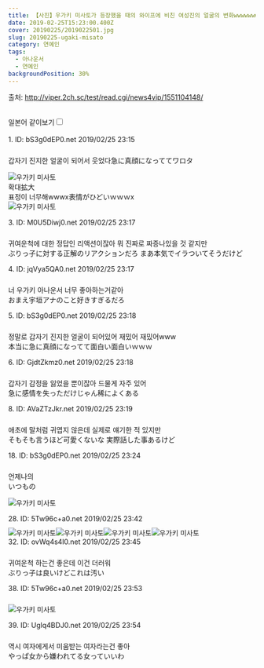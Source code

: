 ```yaml
---
title: 【사진】우가키 미사토가 등장했을 때의 와이프에 비친 여성진의 얼굴의 변화wwwwwwwwwwwwww
date: 2019-02-25T15:23:00.400Z
cover: 20190225/2019022501.jpg
slug: 20190225-ugaki-misato
category: 연예인
tags:
  - 아나운서
  - 연예인
backgroundPosition: 30%
---
```

<div><p class="source">출처: <a href="http://viper.2ch.sc/test/read.cgi/news4vip/1551104148/" target="_blank" rel="noopener nofollow noreferrer">http://viper.2ch.sc/test/read.cgi/news4vip/1551104148/</a></p><br><label for="twolang">일본어 같이보기</label><input type="checkbox" id="twolang"><br><br><div class="commentbox0"><div class="content1"><div class="id">1. ID: <span class="op">bS3g0dEP0.net</span> <span title="2019/02/25(月) 23:15:48.036">2019/02/25 23:15</span></div><div style="padding-top: 10px;"><p class="content">갑자기 진지한 얼굴이 되어서 웃었다<span class="jp">急に真顔になっててワロタ</span></p>

![우가키 미사토](/assets/20190225/2019022502.gif "우가키 미사토")<br>
확대<span class="jp">拡大</span><br>
표정이 너무해wwwx<span class="jp">表情がひどいｗｗｗx</span><br>
![우가키 미사토](/assets/20190225/2019022503.gif "우가키 미사토")
</div></div></div><div class="commentbox1"><div class="content1"><div class="id">3. ID: <span>M0U5Diwj0.net</span> <span title="2019/02/25(月) 23:17:22.116">2019/02/25 23:17</span></div><div style="padding-top: 10px;"><p class="content">귀여운척에 대한 정답인 리액션이잖아
뭐 진짜로 짜증나있을 것 같지만<br><span class="jp">ぶりっ子に対する正解のリアクションだろ
まあ本気でイラついてそうだけど</span> </p></div></div></div><div class="commentbox1"><div class="content1"><div class="id">4. ID: <span>jqVya5QA0.net</span> <span title="2019/02/25(月) 23:17:52.930">2019/02/25 23:17</span></div><div style="padding-top: 10px;"><p class="content">너 우가키 아나운서 너무 좋아하는거같아<br><span class="jp">おまえ宇垣アナのこと好きすぎるだろ</span> </p></div></div></div><div class="commentbox1"><div class="content1"><div class="id">5. ID: <span class="op">bS3g0dEP0.net</span> <span title="2019/02/25(月) 23:18:02.681">2019/02/25 23:18</span></div><div style="padding-top: 10px;"><p class="content">정말로 갑자기 진지한 얼굴이 되어있어 재밌어 재밌어www<br><span class="jp">本当に急に真顔になってて面白い面白いｗｗｗ</span> </p></div></div></div><div class="commentbox1"><div class="content1"><div class="id">6. ID: <span>GjdtZkmz0.net</span> <span title="2019/02/25(月) 23:18:13.047">2019/02/25 23:18</span></div><div style="padding-top: 10px;"><p class="content">갑자기 감정을 잃었을 뿐이잖아 드물게 자주 있어<br><span class="jp">急に感情を失っただけじゃん稀によくある</span> </p></div></div></div><div class="commentbox1"><div class="content1"><div class="id">8. ID: <span>AVaZTzJkr.net</span> <span title="2019/02/25(月) 23:19:23.516">2019/02/25 23:19</span></div><div style="padding-top: 10px;"><p class="content">애초에 말처럼 귀엽지 않은데
실제로 얘기한 적 있지만<br><span class="jp">そもそも言うほど可愛くないな
実際話した事あるけど</span> </p></div></div></div><div class="commentbox1"><div class="content1"><div class="id">18. ID: <span class="op">bS3g0dEP0.net</span> <span title="2019/02/25(月) 23:24:19.045">2019/02/25 23:24</span></div><div style="padding-top: 10px;"><p class="content">언제나의<br><span class="jp">いつもの</span></p>

![우가키 미사토](/assets/20190225/2019022508.gif "우가키 미사토")</div></div></div><div class="commentbox1"><div class="content1"><div class="id">28. ID: <span>5Tw96c+a0.net</span> <span title="2019/02/25(月) 23:42:26.714">2019/02/25 23:42</span></div><div style="padding-top: 10px;">![우가키 미사토](/assets/20190225/2019022504.jpg "우가키 미사토")![우가키 미사토](/assets/20190225/2019022505.jpg "우가키 미사토")![우가키 미사토](/assets/20190225/2019022506.jpg "우가키 미사토")![우가키 미사토](/assets/20190225/2019022507.jpg "우가키 미사토")</div><div class="content2"><div class="id">32. ID: <span>ovWq4s4l0.net</span> <span title="2019/02/25(月) 23:45:06.410">2019/02/25 23:45</span></div><div style="padding-top: 10px;"><p class="content">귀여운척 하는건 좋은데 이건 더러워<br><span class="jp">ぶりっ子は良いけどこれは汚い</span> </p></div></div></div></div><div class="commentbox1"><div class="content1"><div class="id">38. ID: <span>5Tw96c+a0.net</span> <span title="2019/02/25(月) 23:53:53.643">2019/02/25 23:53</span></div><div style="padding-top: 10px;"><p class="content">![우가키 미사토](/assets/20190225/2019022509.gif "우가키 미사토")</p></div></div></div><div class="commentbox1"><div class="content1"><div class="id">39. ID: <span>Uglq4BDJ0.net</span> <span title="2019/02/25(月) 23:54:39.564">2019/02/25 23:54</span></div><div style="padding-top: 10px;"><p class="content">역시 여자에게서 미움받는 여자라는건 좋아<br><span class="jp">やっぱ女から嫌われてる女っていいわ</span> </p></div></div></div></div>